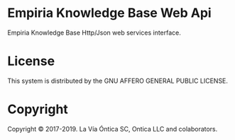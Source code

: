 ﻿# Empiria Knowledge Base Web Api

  Empiria Knowledge Base Http/Json web services interface.

# License

  This system is distributed by the GNU AFFERO GENERAL PUBLIC LICENSE.

# Copyright

  Copyright © 2017-2019. La Vía Óntica SC, Ontica LLC and colaborators.
